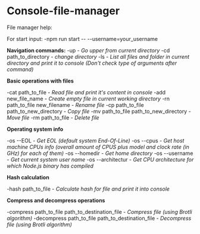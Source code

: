 # Console-file-manager
File manager help:

For start input:
-npm run start -- --username=your_username

**Navigation commands:**
-up - _Go upper from current directory_
-cd path_to_directory  - _change directory_
-ls - _List all files and folder in current directory and print it to console (Don't check type of arguments after command)_

**Basic operations with files**

-cat path_to_file - _Read file and print it's content in console_
-add new_file_name - _Create empty file in current working directory_
-rn path_to_file new_filename - _Rename file_
-cp path_to_file path_to_new_directory - _Copy file_
-mv path_to_file path_to_new_directory - _Move file_
-rm path_to_file - _Delete file_

**Operating system info**

-os --EOL - _Get EOL (default system End-Of-Line)_
-os --cpus - _Get host machine CPUs info (overall amount of CPUS plus model and clock rate (in GHz) for each of them)_
-os --homedir - _Get home directory_
-os --username - _Get current system user name_
-os --architectur - _Get CPU architecture for which Node.js binary has compiled_

**Hash calculation**

-hash path_to_file - _Calculate hash for file and print it into console_

**Compress and decompress operations**

-compress path_to_file path_to_destination_file - _Compress file (using Brotli algorithm)_
-decompress path_to_file path_to_destination_file - _Decompress file (using Brotli algorithm)_